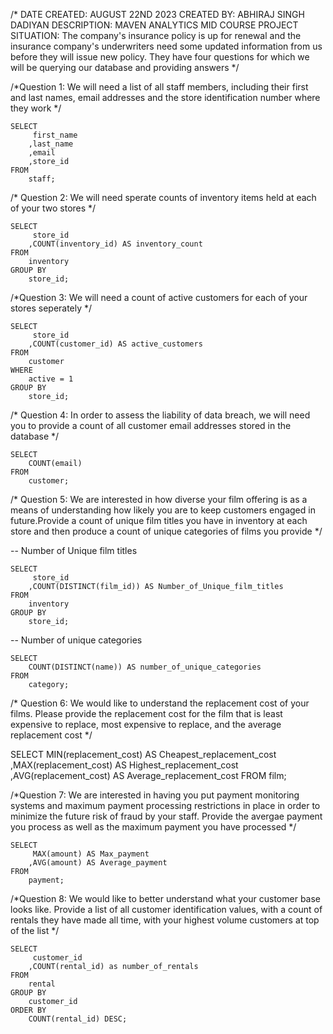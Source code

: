 /* DATE CREATED: AUGUST 22ND 2023
CREATED BY: ABHIRAJ SINGH DADIYAN
DESCRIPTION: MAVEN ANALYTICS MID COURSE PROJECT
SITUATION: The company's insurance policy is up for renewal and the insurance company's underwriters 
need some updated information from us before they will issue new policy. They have four questions 
for which we will be querying our database and providing answers */

/*Question 1: We will need a list of all staff members, including their first and last names,
 email addresses and the store identification number where they work */

```
SELECT
     first_name
    ,last_name
    ,email
    ,store_id
FROM
	staff;
```
/* Question 2: We will need sperate counts of inventory items held at each of your two stores */
```
SELECT
	 store_id
	,COUNT(inventory_id) AS inventory_count
FROM
	inventory
GROUP BY
	store_id;
```
/*Question 3: We will need a count of active customers for each of your stores seperately */
```
SELECT
	 store_id
	,COUNT(customer_id) AS active_customers
FROM
	customer
WHERE
	active = 1
GROUP BY
	store_id;
```
/* Question 4: In order to assess the liability of data breach, we will need you to provide a count of all 
customer email addresses stored in the database */
```
SELECT
	COUNT(email)
FROM
	customer;
```
/* Question 5: We are interested in how diverse your film offering is as a means of understanding how likely
 you are to keep customers engaged in future.Provide a count of unique film titles you have in inventory at 
 each store and then produce a count of unique categories of films you provide */

-- Number of Unique film titles
```
SELECT
	 store_id
	,COUNT(DISTINCT(film_id)) AS Number_of_Unique_film_titles
FROM
	inventory
GROUP BY
	store_id;
```    
-- Number of unique categories
```
SELECT
	COUNT(DISTINCT(name)) AS number_of_unique_categories
FROM
	category;
 ```   
/* Question 6: We would like to understand the replacement cost of your films. Please provide the replacement cost for the
 film that is least expensive to replace, most expensive to replace, and the average replacement cost */

SELECT
	 MIN(replacement_cost) AS Cheapest_replacement_cost
    ,MAX(replacement_cost) AS Highest_replacement_cost
    ,AVG(replacement_cost) AS Average_replacement_cost
FROM
	film;

/*Question 7: We are interested in having you put payment monitoring systems and maximum payment processing restrictions in
 place in order to minimize the future risk of fraud by your staff. Provide the avergae payment you process
 as well as the maximum payment you have processed */
``` 
SELECT
	 MAX(amount) AS Max_payment
	,AVG(amount) AS Average_payment
FROM
	payment;
```    
/*Question 8: We would like to better understand what your customer base looks like. Provide a list of all
customer identification values, with a count of rentals they have made all time, with your highest volume
customers at top of the list */
```
SELECT
	 customer_id
	,COUNT(rental_id) as number_of_rentals
FROM
	rental
GROUP BY
	customer_id
ORDER BY
	COUNT(rental_id) DESC;
```
